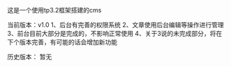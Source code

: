 这是一个使用tp3.2框架搭建的cms

当前版本：v1.0
1、后台有完善的权限系统
2、文章使用后台编辑等操作进行管理
3、前台目前大部分是完成的，不影响正常使用
4、关于3说的未完成部分，将在下个版本完善，有可能的话会增加新功能


历史版本：
暂无